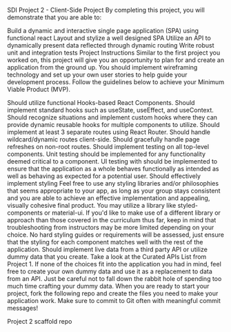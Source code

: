 SDI Project 2 - Client-Side Project
By completing this project, you will demonstrate that you are able to:

Build a dynamic and interactive single page application (SPA) using functional react
Layout and stylize a well designed SPA
Utilize an API to dynamically present data reflected through dynamic routing
Write robust unit and integration tests
Project Instructions
Similar to the first project you worked on, this project will give you an opportunity to plan for and create an application from the ground up. You should implement wireframing technology and set up your own user stories to help guide your development process. Follow the guidelines below to achieve your Minimum Viable Product (MVP).

Should utilize functional Hooks-based React Components.
Should implement standard hooks such as useState, useEffect, and useContext.
Should recognize situations and implement custom hooks where they can provide dynamic reusable hooks for multiple components to utilize.
Should implement at least 3 separate routes using React Router.
Should handle wildcard/dynamic routes client-side.
Should gracefully handle page refreshes on non-root routes.
Should implement testing on all top-level components.
Unit testing should be implemented for any functionality deemed critical to a component.
UI testing with should be implemented to ensure that the application as a whole behaves functionally as intended as well as behaving as expected for a potential user.
Should effectively implement styling
Feel free to use any styling libraries and/or philosophies that seems appropriate to your app, as long as your group stays consistent and you are able to achieve an effective implementation and appealing, visually cohesive final product.
You may utilize a library like styled-components or material-ui. If you'd like to make use of a different library or approach than those covered in the curriculum thus far, keep in mind that troubleshooting from instructors may be more limited depending on your choice.
No hard styling guides or requirements will be assessed, just ensure that the styling for each component matches well with the rest of the application.
Should implement live data from a third party API or utilize dummy data that you create.
Take a look at the Curated APIs List from Project 1. If none of the choices fit into the application you had in mind, feel free to create your own dummy data and use it as a replacement to data from an API. Just be careful not to fall down the rabbit hole of spending too much time crafting your dummy data.
When you are ready to start your project, fork the following repo and create the files you need to make your application work. Make sure to commit to Git often with meaningful commit messages!

Project 2 scaffold repo
